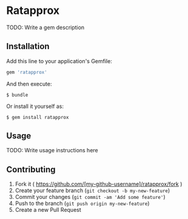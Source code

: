 # Ratapprox

TODO: Write a gem description

## Installation

Add this line to your application's Gemfile:

```ruby
gem 'ratapprox'
```

And then execute:

    $ bundle

Or install it yourself as:

    $ gem install ratapprox

## Usage

TODO: Write usage instructions here

## Contributing

1. Fork it ( https://github.com/[my-github-username]/ratapprox/fork )
2. Create your feature branch (`git checkout -b my-new-feature`)
3. Commit your changes (`git commit -am 'Add some feature'`)
4. Push to the branch (`git push origin my-new-feature`)
5. Create a new Pull Request
